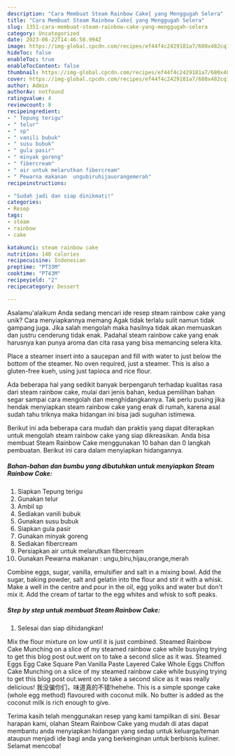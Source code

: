 ```yaml
---
description: "Cara Membuat Steam Rainbow Cake{ yang Menggugah Selera"
title: "Cara Membuat Steam Rainbow Cake{ yang Menggugah Selera"
slug: 1351-cara-membuat-steam-rainbow-cake-yang-menggugah-selera
category: Uncategorized
date: 2023-06-22T14:46:58.994Z
image: https://img-global.cpcdn.com/recipes/ef44f4c2429181a7/680x482cq70/steam-rainbow-cake-foto-resep-utama.jpg
hideToc: false
enableToc: true
enableTocContent: false
thumbnail: https://img-global.cpcdn.com/recipes/ef44f4c2429181a7/680x482cq70/steam-rainbow-cake-foto-resep-utama.jpg
cover: https://img-global.cpcdn.com/recipes/ef44f4c2429181a7/680x482cq70/steam-rainbow-cake-foto-resep-utama.jpg
author: Admin
authorAv: notfound
ratingvalue: 4
reviewcount: 8
recipeingredient:
- " Tepung terigu"
- " telur"
- " sp"
- " vanili bubuk"
- " susu bubuk"
- " gula pasir"
- " minyak goreng"
- " fibercream"
- " air untuk melarutkan fibercream"
- " Pewarna makanan  ungubiruhijauorangemerah"
recipeinstructions:

- "Sudah jadi dan siap dinikmati!"
categories:
- Resep
tags:
- steam
- rainbow
- cake

katakunci: steam rainbow cake 
nutrition: 140 calories
recipecuisine: Indonesian
preptime: "PT33M"
cooktime: "PT43M"
recipeyield: "2"
recipecategory: Dessert

---
```



Asalamu'alaikum Anda sedang mencari ide resep steam rainbow cake yang unik? Cara menyiapkannya memang Agak tidak terlalu sulit namun tidak gampang juga. Jika salah mengolah maka hasilnya tidak akan memuaskan dan justru cenderung tidak enak. Padahal steam rainbow cake yang enak harusnya kan punya aroma dan cita rasa yang bisa memancing selera kita.


Place a steamer insert into a saucepan and fill with water to just below the bottom of the steamer. No oven required, just a steamer. This is also a gluten-free kueh, using just tapioca and rice flour.

Ada beberapa hal yang sedikit banyak berpengaruh terhadap kualitas rasa dari steam rainbow cake, mulai dari jenis bahan, kedua pemilihan bahan segar sampai cara mengolah dan menghidangkannya. Tak perlu pusing jika hendak menyiapkan steam rainbow cake yang enak di rumah, karena asal sudah tahu triknya maka hidangan ini bisa jadi suguhan istimewa.


Berikut ini ada beberapa cara mudah dan praktis yang dapat diterapkan untuk mengolah steam rainbow cake yang siap dikreasikan. Anda bisa membuat Steam Rainbow Cake menggunakan 10 bahan dan 0 langkah pembuatan. Berikut ini cara dalam menyiapkan hidangannya.

<!--inarticleads1-->

##### Bahan-bahan dan bumbu yang dibutuhkan untuk menyiapkan Steam Rainbow Cake:

1. Siapkan  Tepung terigu
1. Gunakan  telur
1. Ambil  sp
1. Sediakan  vanili bubuk
1. Gunakan  susu bubuk
1. Siapkan  gula pasir
1. Gunakan  minyak goreng
1. Sediakan  fibercream
1. Persiapkan  air untuk melarutkan fibercream
1. Gunakan  Pewarna makanan : ungu,biru,hijau,orange,merah


Combine eggs, sugar, vanilla, emulsifier and salt in a mixing bowl. Add the sugar, baking powder, salt and gelatin into the flour and stir it with a whisk. Make a well in the centre and pour in the oil, egg yolks and water but don&#39;t mix it. Add the cream of tartar to the egg whites and whisk to soft peaks. 

<!--inarticleads2-->

##### Step by step untuk membuat Steam Rainbow Cake:


1. Selesai dan siap dihidangkan!

Mix the flour mixture on low until it is just combined. Steamed Rainbow Cake Munching on a slice of my steamed rainbow cake while busying trying to get this blog post out.went on to take a second slice as it was. Steamed Eggs Egg Cake Square Pan Vanilla Paste Layered Cake Whole Eggs Chiffon Cake Munching on a slice of my steamed rainbow cake while busying trying to get this blog post out.went on to take a second slice as it was really delicious! 我没骗你们，味道真的不错!hehehe. This is a simple sponge cake (whole egg method) flavoured with coconut milk. No butter is added as the coconut milk is rich enough to give. 

Terima kasih telah menggunakan resep yang kami tampilkan di sini. Besar harapan kami, olahan Steam Rainbow Cake yang mudah di atas dapat membantu anda menyiapkan hidangan yang sedap untuk keluarga/teman ataupun menjadi ide bagi anda yang berkeinginan untuk berbisnis kuliner. Selamat mencoba!
